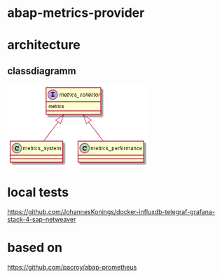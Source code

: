 # abap-metrics-provider

# architecture

## classdiagramm

![classdiagramm](out/architecture_class/architecture_class.png)

# local tests
https://github.com/JohannesKonings/docker-influxdb-telegraf-grafana-stack-4-sap-netweaver

# based on
https://github.com/pacroy/abap-prometheus
